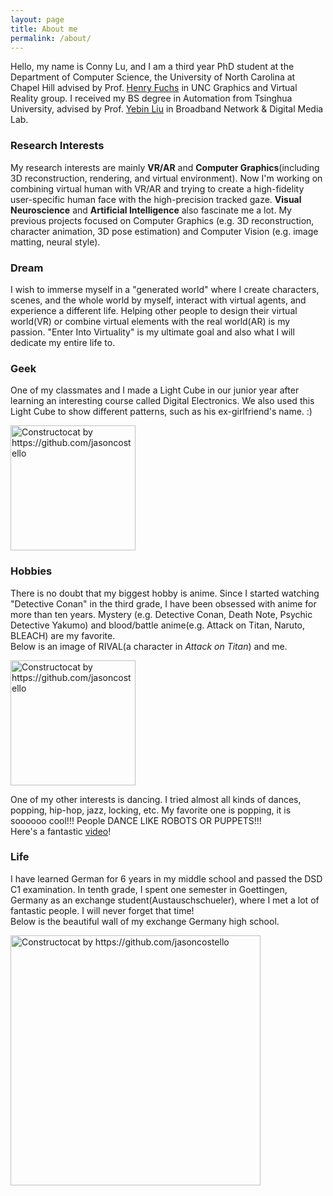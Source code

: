 ```yaml
---
layout: page
title: About me
permalink: /about/
---
```


Hello, my name is Conny Lu, and I am a third year PhD student at the Department of Computer Science, the University of North Carolina at Chapel Hill advised by Prof. [Henry Fuchs](http://henryfuchs.web.unc.edu/) in UNC Graphics and Virtual Reality group. I received my BS degree in Automation from Tsinghua University, advised by Prof. [Yebin Liu](http://media.au.tsinghua.edu.cn/liuyebin.jsp) in Broadband Network & Digital Media Lab.

### Research Interests

My research interests are mainly **VR/AR** and **Computer Graphics**(including 3D reconstruction, rendering, and virtual environment). Now I'm working on combining virtual human with VR/AR and trying to create a high-fidelity user-specific human face with the high-precision tracked gaze. **Visual Neuroscience** and **Artificial Intelligence** also fascinate me a lot. My previous projects focused on Computer Graphics (e.g. 3D reconstruction, character animation, 3D pose estimation) and Computer Vision (e.g. image matting, neural style).

### Dream

I wish to immerse myself in a "generated world" where I create characters, scenes, and the whole world by myself, interact with virtual agents, and experience a different life. Helping other people to design their virtual world(VR) or combine virtual elements with the real world(AR) is my passion. "Enter Into Virtuality" is my ultimate goal and also what I will dedicate my entire life to.

### Geek

One of my classmates and I made a Light Cube in our junior year after learning an interesting course called Digital Electronics. We also used this Light Cube to show different patterns, such as his ex-girlfriend's name. :)

<img src="{{ site.baseurl }}/images/about1_2.png" alt="Constructocat by https://github.com/jasoncostello" style="width: 200px;"/>

### Hobbies

There is no doubt that my biggest hobby is anime. Since I started watching "Detective Conan" in the third grade, I have been obsessed with anime for more than ten years. Mystery (e.g. Detective Conan, Death Note, Psychic Detective Yakumo) and blood/battle anime(e.g. Attack on Titan, Naruto, BLEACH) are my favorite. <br>
Below is an image of RIVAL(a character in *Attack on Titan*) and me.

<img src="{{ site.baseurl }}/images/about1_1.jpeg" alt="Constructocat by https://github.com/jasoncostello" style="width: 200px;"/>

One of my other interests is dancing. I tried almost all kinds of dances, popping, hip-hop, jazz, locking, etc. My favorite one is popping, it is soooooo cool!!! People DANCE LIKE ROBOTS OR PUPPETS!!! <br>
Here's a fantastic [video](https://www.youtube.com/watch?v=Ihx1BO7_Jvc)!

### Life

I have learned German for 6 years in my middle school and passed the DSD C1 examination. In tenth grade, I spent one semester in Goettingen, Germany as an exchange student(Austauschschueler), where I met a lot of fantastic people. I will never forget that time! <br>
Below is the beautiful wall of my exchange Germany high school.

<img src="{{ site.baseurl }}/images/about1_3.jpeg" alt="Constructocat by https://github.com/jasoncostello" style="width: 400px;"/>
